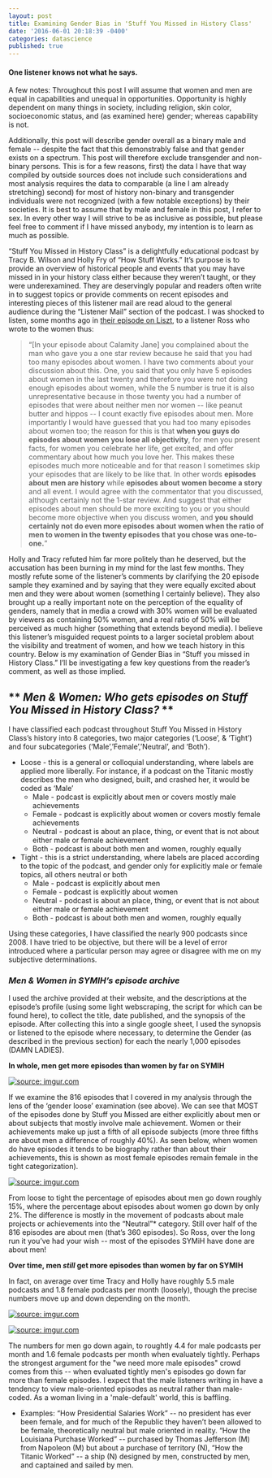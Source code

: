```yaml
---
layout: post
title: Examining Gender Bias in 'Stuff You Missed in History Class'
date: '2016-06-01 20:18:39 -0400'
categories: datascience
published: true
---
```

#### One listener knows not what he says.

A few notes: Throughout this post I will assume that women and men are equal in capabilities and unequal in opportunities. Opportunity is highly dependent on many things in society, including religion, skin color, socioeconomic status, and (as examined here) gender; whereas capability is not.

Additionally, this post will describe gender overall as a binary male and female -- despite the fact that this demonstrably false and that gender exists on a spectrum. This post will therefore exclude transgender and non-binary persons. This is for a few reasons, first) the data I have that way compiled by outside sources does not include such considerations and most analysis requires the data to comparable (a line I am already stretching) second) for most of history non-binary and transgender individuals were not recognized (with a few notable exceptions) by their societies. It is best to assume that by male and female in this post, I refer to sex. In every other way I will strive to be as inclusive as possible, but please feel free to comment if I have missed anybody, my intention is to learn as much as possible.

“Stuff You Missed in History Class” is a delightfully educational podcast by Tracy B. Wilson and Holly Fry of “How Stuff Works.” It’s purpose is to provide an overview of historical people and events that you may have missed in in your history class either because they weren’t taught, or they were underexamined. They are deservingly popular and readers often write in to suggest topics or provide comments on recent episodes and interesting pieces of this listener mail are read aloud to the general audience during the “Listener Mail” section of the podcast. I was shocked to listen, some months ago in [their episode on Liszt](http://www.missedinhistory.com/podcasts/lisztomania/ "SYMIH"), to a listener Ross who wrote to the women thus: 

> “[In your episode about Calamity Jane] you complained about the man who gave you a one star review 
> because he said that you had too many episodes about women. I have two comments about your
> discussion about this. One, you said that you only have 5 episodes about women in the last
> twenty and therefore you were not doing enough episodes about women, while the 5 number is true
> it is also unrepresentative because in those twenty you had a number of episodes that were about
> neither men nor women -- like peanut butter and hippos -- I count exactly five episodes about
> men. More importantly I would have guessed that you had too many episodes about women too; the
> reason for this is that **when you guys do episodes about women you lose all objectivity**, for
> men you present facts, for women you celebrate her life, get excited, and offer commentary about
> how much you love her. This makes these episodes much more noticeable and for that reason I
> sometimes skip your episodes that are likely to be like that. In other words **episodes about**
> **men are history** while **episodes about women become a story** and all event. I would agree
> with the commentator that you discussed, although certainly not the 1-star review. And suggest
> that either episodes about men should be more exciting to you or you should become more
> objective when you discuss women, and **you should certainly not do even more episodes about**
> **women when the ratio of men to women in the twenty episodes that you chose was one-to-one.**”

Holly and Tracy refuted him far more politely than he deserved, but the accusation has been burning in my mind for the last few months.  They mostly refute some of the listener’s comments by clarifying the 20 episode sample they examined and by saying that they were equally excited about men and they were about women (something I certainly believe). They also brought up a really important note on the perception of the equality of genders, namely that in media a crowd with 30% women will be evaluated by viewers as containing 50% women, and a real ratio of 50% will be perceived as much higher (something that extends beyond media).  I believe this listener’s misguided request points to a larger societal problem about the visibility and treatment of women, and how we teach history in this country. Below is my examination of Gender Bias in “Stuff you missed in History Class.” I’ll be investigating a few key questions from the reader’s comment, as well as those implied. 

## ** _Men & Women: Who gets episodes on Stuff You Missed in History Class?_ ** 

I have classified each podcast throughout Stuff You Missed in History Class’s history into 8 categories, two major categories (‘Loose’, & ‘Tight’) and four subcategories (‘Male’,’Female’,’Neutral’, and ‘Both’). 

- Loose - this is a general or colloquial understanding, where labels are applied more liberally. For instance, if a podcast on the Titanic mostly describes the men who designed, built, and crashed her, it would be coded as ‘Male’
	- Male - podcast is explicitly about men or covers mostly male achievements
    - Female - podcast is explicitly about women or covers mostly female achievements
    - Neutral - podcast is about an place, thing, or event that is not about either male or female achievement
    - Both - podcast is about both men and women, roughly equally
- Tight - this is a strict understanding, where labels are placed according to the topic of the podcast, and gender only for explicitly male or female topics, all others neutral or both
	- Male - podcast is explicitly about men
    - Female - podcast is explicitly about women
    - Neutral - podcast is about an place, thing, or event that is not about either male or female achievement
    - Both - podcast is about both men and women, roughly equally

Using these categories, I have classified the nearly 900 podcasts since 2008. I have tried to be objective, but there will be a level of error introduced where a particular person may agree or disagree with me on my subjective determinations. 

### _Men & Women in SYMIH’s episode archive_

I used the archive provided at their website, and the descriptions at the episode’s profile (using some light webscraping, the script for which can be found here), to collect the title, date published, and the synopsis of the episode. After collecting this into a single google sheet, I used the synopsis or listened to the episode where necessary, to determine the Gender (as described in the previous section) for each the nearly 1,000 episodes (DAMN LADIES). 

**In whole, men get more episodes than women by far on SYMIH**

<a href="http://imgur.com/BldcgQU"><img src="http://i.imgur.com/BldcgQU.jpg" title="source: imgur.com" /></a>

If we examine the 816 episodes that I covered in my analysis through the lens of the ‘gender loose’ examination (see above). We can see that MOST of the episodes done by Stuff you Missed are either explicitly about men or about subjects that mostly involve male achievement. Women or their achievements make up just a fifth of all episode subjects (more three fifths are about men a difference of roughly 40%). As seen below, when women do have episodes it tends to be biography rather than about their achievements, this is shown as most female episodes remain female in the tight categorization). 

<a href="http://imgur.com/5wpIe2j"><img src="http://i.imgur.com/5wpIe2j.jpg" title="source: imgur.com" /></a>

From loose to tight the percentage of episodes about men go down roughly 15%, where the percentage about episodes about women go down by only 2%. The difference is mostly in the movement of podcasts about male projects or achievements into the “Neutral”* category. Still over half of the 816 episodes are about men (that’s 360 episodes). So Ross, over the long run it you’ve had your wish -- most of the episodes SYMiH have done are about men! 

**Over time, men _still_ get more episodes than women by far on SYMIH**

In fact, on average over time Tracy and Holly have roughly 5.5 male podcasts and 1.8 female podcasts per month (loosely), though the precise numbers move up and down depending on the month.

<a href="http://imgur.com/ymNK42i"><img src="http://i.imgur.com/ymNK42i.jpg" title="source: imgur.com" /></a>

<a href="http://imgur.com/ymNK42i"><img src="http://i.imgur.com/ymNK42i.jpg" title="source: imgur.com" /></a>

The numbers for men go down again, to roughtly 4.4 for male podcasts per month and 1.6 female podcasts per month when evaluately tightly. Perhaps the strongest argument for the "we need more male episodes" crowd comes from this -- when evaluated tightly men's episodes go down far more than female episodes. I expect that the male listeners writing in have a tendency to view male-oriented episodes as neutral rather than male-coded. As a woman living in a 'male-default' world, this is baffling.





* Examples: “How Presidential Salaries Work” -- no president has ever been female, and for much of the Republic they haven’t been allowed to be female, theoretically neutral but male oriented in reality. “How the Louisiana Purchase Worked” -- purchased by Thomas Jefferson (M) from Napoleon (M) but about a purchase of territory (N), “How the Titanic Worked” -- a ship (N) designed by men, constructed by men, and captained and sailed by men. 